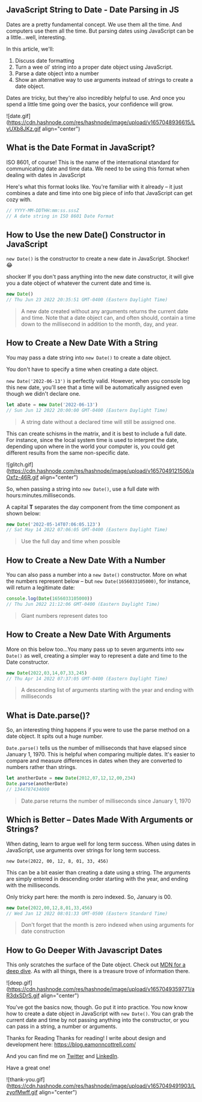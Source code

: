 ## JavaScript String to Date - Date Parsing in JS

Dates are a pretty fundamental concept. We use them all the time. And computers use them all the time. But parsing dates using JavaScript can be a little...well, interesting.

In this article, we'll:

1. Discuss date formatting
2. Turn a wee ol' string into a proper date object using JavaScript.
3. Parse a date object into a number
4. Show an alternative way to use arguments instead of strings to create a date object.

Dates are tricky, but they're also incredibly helpful to use. And once you spend a little time going over the basics, your confidence will grow.

![date.gif](https://cdn.hashnode.com/res/hashnode/image/upload/v1657048936615/LyUXb8JKz.gif align="center")

## What is the Date Format in JavaScript?

ISO 8601, of course! This is the name of the international standard for communicating date and time data. We need to be using this format when dealing with dates in JavaScript

Here's what this format looks like. You're familiar with it already – it just combines a date and time into one big piece of info that JavaScript can get cozy with.

```javascript
// YYYY-MM-DDTHH:mm:ss.sssZ
// A date string in ISO 8601 Date Format
```

## How to Use the new Date() Constructor in JavaScript

`new Date()` is the constructor to create a new date in JavaScript. Shocker! 😂

shocker
If you don't pass anything into the new date constructor, it will give you a date object of whatever the current date and time is.

```javascript
new Date()
// Thu Jun 23 2022 20:35:51 GMT-0400 (Eastern Daylight Time)
```
> A new date created without any arguments returns the current date and time.
Note that a date object can, and often should, contain a time down to the millisecond in addition to the month, day, and year.

## How to Create a New Date With a String

You may pass a date string into `new Date()` to create a date object.

You don't have to specify a time when creating a date object.

`new Date('2022-06-13')` is perfectly valid. However, when you console log this new date, you'll see that a time will be automatically assigned even though we didn't declare one.

```javascript
let aDate = new Date('2022-06-13')
// Sun Jun 12 2022 20:00:00 GMT-0400 (Eastern Daylight Time)
```
>A string date without a declared time will still be assigned one.

This can create schisms in the matrix, and it is best to include a full date. For instance, since the local system time is used to interpret the date, depending upon where in the world your computer is, you could get different results from the same non-specific date.

![glitch.gif](https://cdn.hashnode.com/res/hashnode/image/upload/v1657049121506/aOxfz-46R.gif align="center")

So, when passing a string into `new Date()`, use a full date with hours:minutes.milliseconds.

A capital **T** separates the day component from the time component as shown below:

```javascript
new Date('2022-05-14T07:06:05.123')
// Sat May 14 2022 07:06:05 GMT-0400 (Eastern Daylight Time)
```
>Use the full day and time when possible

## How to Create a New Date With a Number

You can also pass a number into a `new Date()` constructor. More on what the numbers represent below – but `new Date(1656033105000)`, for instance, will return a legitimate date:

```javascript
console.log(Date(1656033105000))
// Thu Jun 2022 21:12:06 GMT-0400 (Eastern Daylight Time)
```
> Giant numbers represent dates too

## How to Create a New Date With Arguments

More on this below too...You many pass up to seven arguments into `new Date()` as well, creating a simpler way to represent a date and time to the Date constructor.

```javascript
new Date(2022,03,14,07,33,245)
// Thu Apr 14 2022 07:37:05 GMT-0400 (Eastern Daylight Time)
```
> A descending list of arguments starting with the year and ending with milliseconds

## What is Date.parse()?

So, an interesting thing happens if you were to use the parse method on a date object. It spits out a huge number.

`Date.parse()` tells us the number of milliseconds that have elapsed since January 1, 1970. This is helpful when comparing multiple dates. It's easier to compare and measure differences in dates when they are converted to numbers rather than strings.

```javascript
let anotherDate = new Date(2012,07,12,12,00,234)
Date.parse(anotherDate)
// 1344787434000
```
> Date.parse returns the number of milliseconds since January 1, 1970

## Which is Better – Dates Made With Arguments or Strings?

When dating, learn to argue well for long term success. When using dates in JavaScript, use arguments over strings for long term success.

`new Date(2022, 00, 12, 8, 01, 33, 456)`

This can be a bit easier than creating a date using a string. The arguments are simply entered in descending order starting with the year, and ending with the milliseconds.

Only tricky part here: the month is zero indexed. So, January is 00.

```javascript 
new Date(2022,00,12,8,01,33,456)
// Wed Jan 12 2022 08:01:33 GMT-0500 (Eastern Standard Time)
```
>Don't forget that the month is zero indexed when using arguments for date construction

## How to Go Deeper With Javascript Dates

This only scratches the surface of the Date object. Check out [MDN for a deep dive](https://developer.mozilla.org/en-US/docs/Web/JavaScript/Reference/Global_Objects/Date). As with all things, there is a treasure trove of information there.

![deep.gif](https://cdn.hashnode.com/res/hashnode/image/upload/v1657049359771/aR3dxSDrS.gif align="center")

You've got the basics now, though. Go put it into practice. You now know how to create a date object in JavaScript with `new Date()`. You can grab the current date and time by not passing anything into the constructor, or you can pass in a string, a number or arguments.

Thanks for Reading
Thanks for reading! I write about design and development here: https://blog.eamonncottrell.com/

And you can find me on [Twitter](https://twitter.com/EamonnCottrell) and [LinkedIn](https://www.linkedin.com/in/eamonncottrell/).

Have a great one!

![thank-you.gif](https://cdn.hashnode.com/res/hashnode/image/upload/v1657049491903/LzyofMwff.gif align="center")
